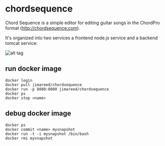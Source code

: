 # chordsequence

Chord Sequence is a simple editor for editing guitar songs in the ChordPro format (http://chordsequence.com).  

It's organized into two services a frontend node.js service and a backend tomcat service:

![alt tag](http://jimareed/chordsequence-architecture.png)



## run docker image

```
docker login
docker pull jimareed/chordsequence
docker run -p 8080:8080 jimareed/chordsequence
docker ps
docker stop <name>
```

## debug docker image

```
docker ps
docker commit <name> mysnapshot
docker run -t -i mysnapshot /bin/bash
docker rmi mysnapshot
```
